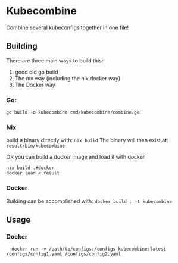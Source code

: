 # Kubecombine
Combine several kubeconfigs together in one file!

## Building
There are three main ways to build this:
1. good old go build
2. The nix way (including the nix docker way)
3. The Docker way

### Go:
`go build -o kubecombine cmd/kubecombine/combine.go`

### Nix
build a binary directly with:
`nix build`
The binary will then exist at:
`result/bin/kubecombine`

OR you can build a docker image and load it with docker
```
nix build .#docker
docker load < result
```
### Docker
Building can be accomplished with:
`docker build . -t kubecombine`


## Usage

### Docker

`  docker run -v /path/to/configs:/configs kubecombine:latest /configs/config1.yaml /configs/config2.yaml`
